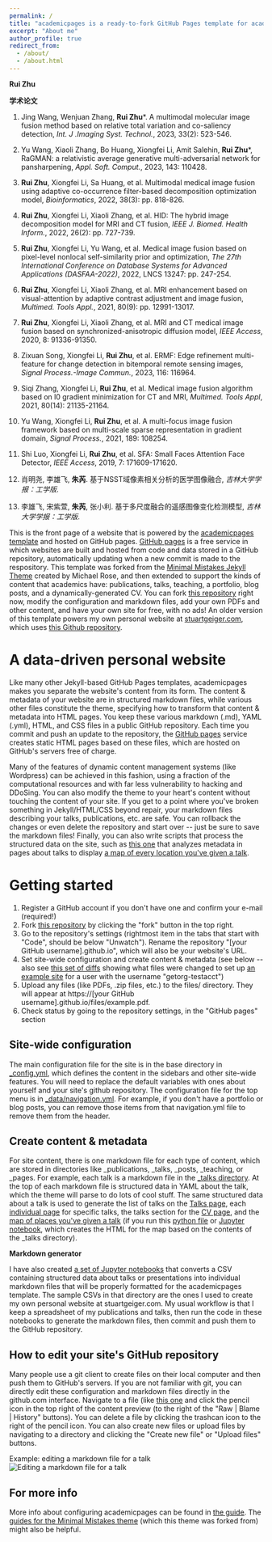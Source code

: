 ```yaml
---
permalink: /
title: "academicpages is a ready-to-fork GitHub Pages template for academic personal websites"
excerpt: "About me"
author_profile: true
redirect_from: 
  - /about/
  - /about.html
---
```

**Rui Zhu**

**学术论文**

1. Jing Wang, Wenjuan Zhang, **Rui Zhu***. A multimodal molecular image fusion method based on relative total variation and co-saliency detection, _Int. J .Imaging Syst. Technol._, 2023, 33(2): 523-546.

2. Yu Wang, Xiaoli Zhang, Bo Huang, Xiongfei Li, Amit Salehin, **Rui Zhu***, RaGMAN: a relativistic average generative multi-adversarial network for pansharpening, _Appl. Soft. Comput._, 2023, 143: 110428.
  
3. **Rui Zhu**, Xiongfei Li, Sa Huang, et al. Multimodal medical image fusion using adaptive co-occurrence filter-based decomposition optimization model, _Bioinformatics_, 2022, 38(3): pp. 818-826.

4. **Rui Zhu**, Xiongfei Li, Xiaoli Zhang, et al. HID: The hybrid image decomposition model for MRI and CT fusion, _IEEE J. Biomed. Health Inform._, 2022, 26(2): pp. 727-739.

5. **Rui Zhu**, Xiongfei Li, Yu Wang, et al. Medical image fusion based on pixel-level nonlocal self-similarity prior and optimization, _The 27th International Conference on Database Systems for Advanced Applications (DASFAA-2022)_, 2022, LNCS 13247: pp. 247-254.

6. **Rui Zhu**, Xiongfei Li, Xiaoli Zhang, et al. MRI enhancement based on visual-attention by adaptive contrast adjustment and image fusion, _Multimed. Tools Appl._, 2021, 80(9): pp. 12991-13017.

7. **Rui Zhu**, Xiongfei Li, Xiaoli Zhang, et al. MRI and CT medical image fusion based on synchronized-anisotropic diffusion model, _IEEE Access_, 2020, 8: 91336-91350.

8. Zixuan Song, Xiongfei Li, **Rui Zhu**, et al. ERMF: Edge refinement multi-feature for change detection in bitemporal remote sensing images, _Signal Process.-Image Commun._, 2023, 116: 116964.

9. Siqi Zhang, Xiongfei Li, **Rui Zhu**, et al. Medical image fusion algorithm based on l0 gradient minimization for CT and MRI, _Multimed. Tools Appl_, 2021, 80(14): 21135-21164.

10.	Yu Wang, Xiongfei Li, **Rui Zhu**, et al. A multi-focus image fusion framework based on multi-scale sparse representation in gradient domain, _Signal Process._, 2021, 189: 108254.

11.	Shi Luo, Xiongfei Li, **Rui Zhu**, et al. SFA: Small Faces Attention Face Detector, _IEEE Access_, 2019, 7: 171609-171620.

12. 肖明尧, 李雄飞, **朱芮**. 基于NSST域像素相关分析的医学图像融合, _吉林大学学报：工学版_.

13. 李雄飞, 宋紫萱, **朱芮**, 张小利. 基于多尺度融合的遥感图像变化检测模型, _吉林大学学报：工学版_.


This is the front page of a website that is powered by the [academicpages template](https://github.com/academicpages/academicpages.github.io) and hosted on GitHub pages. [GitHub pages](https://pages.github.com) is a free service in which websites are built and hosted from code and data stored in a GitHub repository, automatically updating when a new commit is made to the respository. This template was forked from the [Minimal Mistakes Jekyll Theme](https://mmistakes.github.io/minimal-mistakes/) created by Michael Rose, and then extended to support the kinds of content that academics have: publications, talks, teaching, a portfolio, blog posts, and a dynamically-generated CV. You can fork [this repository](https://github.com/academicpages/academicpages.github.io) right now, modify the configuration and markdown files, add your own PDFs and other content, and have your own site for free, with no ads! An older version of this template powers my own personal website at [stuartgeiger.com](http://stuartgeiger.com), which uses [this Github repository](https://github.com/staeiou/staeiou.github.io).

A data-driven personal website
======
Like many other Jekyll-based GitHub Pages templates, academicpages makes you separate the website's content from its form. The content & metadata of your website are in structured markdown files, while various other files constitute the theme, specifying how to transform that content & metadata into HTML pages. You keep these various markdown (.md), YAML (.yml), HTML, and CSS files in a public GitHub repository. Each time you commit and push an update to the repository, the [GitHub pages](https://pages.github.com/) service creates static HTML pages based on these files, which are hosted on GitHub's servers free of charge.

Many of the features of dynamic content management systems (like Wordpress) can be achieved in this fashion, using a fraction of the computational resources and with far less vulnerability to hacking and DDoSing. You can also modify the theme to your heart's content without touching the content of your site. If you get to a point where you've broken something in Jekyll/HTML/CSS beyond repair, your markdown files describing your talks, publications, etc. are safe. You can rollback the changes or even delete the repository and start over -- just be sure to save the markdown files! Finally, you can also write scripts that process the structured data on the site, such as [this one](https://github.com/academicpages/academicpages.github.io/blob/master/talkmap.ipynb) that analyzes metadata in pages about talks to display [a map of every location you've given a talk](https://academicpages.github.io/talkmap.html).

Getting started
======
1. Register a GitHub account if you don't have one and confirm your e-mail (required!)
1. Fork [this repository](https://github.com/academicpages/academicpages.github.io) by clicking the "fork" button in the top right. 
1. Go to the repository's settings (rightmost item in the tabs that start with "Code", should be below "Unwatch"). Rename the repository "[your GitHub username].github.io", which will also be your website's URL.
1. Set site-wide configuration and create content & metadata (see below -- also see [this set of diffs](http://archive.is/3TPas) showing what files were changed to set up [an example site](https://getorg-testacct.github.io) for a user with the username "getorg-testacct")
1. Upload any files (like PDFs, .zip files, etc.) to the files/ directory. They will appear at https://[your GitHub username].github.io/files/example.pdf.  
1. Check status by going to the repository settings, in the "GitHub pages" section

Site-wide configuration
------
The main configuration file for the site is in the base directory in [_config.yml](https://github.com/academicpages/academicpages.github.io/blob/master/_config.yml), which defines the content in the sidebars and other site-wide features. You will need to replace the default variables with ones about yourself and your site's github repository. The configuration file for the top menu is in [_data/navigation.yml](https://github.com/academicpages/academicpages.github.io/blob/master/_data/navigation.yml). For example, if you don't have a portfolio or blog posts, you can remove those items from that navigation.yml file to remove them from the header. 

Create content & metadata
------
For site content, there is one markdown file for each type of content, which are stored in directories like _publications, _talks, _posts, _teaching, or _pages. For example, each talk is a markdown file in the [_talks directory](https://github.com/academicpages/academicpages.github.io/tree/master/_talks). At the top of each markdown file is structured data in YAML about the talk, which the theme will parse to do lots of cool stuff. The same structured data about a talk is used to generate the list of talks on the [Talks page](https://academicpages.github.io/talks), each [individual page](https://academicpages.github.io/talks/2012-03-01-talk-1) for specific talks, the talks section for the [CV page](https://academicpages.github.io/cv), and the [map of places you've given a talk](https://academicpages.github.io/talkmap.html) (if you run this [python file](https://github.com/academicpages/academicpages.github.io/blob/master/talkmap.py) or [Jupyter notebook](https://github.com/academicpages/academicpages.github.io/blob/master/talkmap.ipynb), which creates the HTML for the map based on the contents of the _talks directory).

**Markdown generator**

I have also created [a set of Jupyter notebooks](https://github.com/academicpages/academicpages.github.io/tree/master/markdown_generator
) that converts a CSV containing structured data about talks or presentations into individual markdown files that will be properly formatted for the academicpages template. The sample CSVs in that directory are the ones I used to create my own personal website at stuartgeiger.com. My usual workflow is that I keep a spreadsheet of my publications and talks, then run the code in these notebooks to generate the markdown files, then commit and push them to the GitHub repository.

How to edit your site's GitHub repository
------
Many people use a git client to create files on their local computer and then push them to GitHub's servers. If you are not familiar with git, you can directly edit these configuration and markdown files directly in the github.com interface. Navigate to a file (like [this one](https://github.com/academicpages/academicpages.github.io/blob/master/_talks/2012-03-01-talk-1.md) and click the pencil icon in the top right of the content preview (to the right of the "Raw | Blame | History" buttons). You can delete a file by clicking the trashcan icon to the right of the pencil icon. You can also create new files or upload files by navigating to a directory and clicking the "Create new file" or "Upload files" buttons. 

Example: editing a markdown file for a talk
![Editing a markdown file for a talk](/images/editing-talk.png)

For more info
------
More info about configuring academicpages can be found in [the guide](https://academicpages.github.io/markdown/). The [guides for the Minimal Mistakes theme](https://mmistakes.github.io/minimal-mistakes/docs/configuration/) (which this theme was forked from) might also be helpful.
